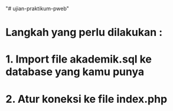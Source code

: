 "# ujian-praktikum-pweb" 
# Langkah yang perlu dilakukan :

# 1. Import file akademik.sql ke database yang kamu punya
# 2. Atur koneksi ke file index.php
